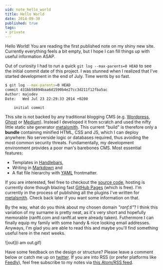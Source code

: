 ```yaml
---
uid: note_hello_world
title: Hello World
date: 2014-09-30
published: true
tags:
- private
---
```


Hello World! You are reading the first published note on my shiny new site. Currently everything feels a bit empty, but I hope I can fill things up with useful information ASAP.

Out of curiosity I had to run a quick `git log --max-parents=0 HEAD` to see the initial commit date of this project. I was stunned when I realized that I've started development in the end of July. Time wents by so fast.

``` bash
$ git log --max-parents=0 HEAD
commit 431bb58894baa6d1590b4e27cc3d211f12fba5ac
Author: majodev
Date:   Wed Jul 23 22:29:33 2014 +0200

    initial commit
```

This site is not backed by any traditional blogging CMS (e.g. [Wordpress](http://wpde.org/), [Ghost](https://ghost.org/) or [Medium](https://medium.com/)). Instead I developed it from scratch and used the nifty little static site generator [metalsmith](http://metalsmith.io). This current "build" is therefore only a **bundle** containing minified HTML, CSS and JS, which I can deploy anywhere: No serverside logic or databases required, thus avoiding the most common security threats. Fundamentally, my development environment provides a poor man's barebones CMS. Most essential features:
* Templates in [Handlebars](http://handlebarsjs.com/), 
* Writing in [Markdown](https://github.com/adam-p/markdown-here/wiki/Markdown-Cheatsheet) and 
* A flat file hierarchy with [YAML](http://www.yaml.org/) frontmatter. 

If you are interested, feel free to checkout the [source code](https://github.com/majodev/majodev.github.io/), hosting is currently done though blazing fast [GitHub Pages](https://pages.github.com/) (which is free). I'm currently in the process of publishing all the plugins I've written for [metalsmith](http://metalsmith.io). Check back later if you want some information on that.

By the way, what do you think about my chosen domain *"ranf.tl"*? I think this variation of my surname is pretty neat, as it's very short and hopefully memorable (ranftl.com and ranftl.at were already taken). Futhermore I can finally equip my family with some handy & nice looking email addresses. Anyways, I'm glad you are able to read this and maybe you'll find something useful here in the next weeks. 

![out](i am out.gif)

Have some feedback on the design or structure? Please leave a comment below or catch me up on [twitter](http://twitter.com/majodev). If you are into RSS (or prefer platforms like [Feedly](https://feedly.com/)), feel free subscribe to my notes via [this Atom/RSS feed](/feed.xml).